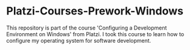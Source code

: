 # Platzi-Courses-Prework-Windows
This repository is part of the course 'Configuring a Development Environment on Windows' from Platzi. I took this course to learn how to configure my operating system for software development.
